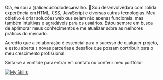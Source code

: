 Olá, eu sou a @alicecustodiodecarvalho. 👋
Sou desenvolvedora com sólida experiência em HTML, CSS, JavaScript e diversas outras tecnologias. Meu objetivo é criar soluções web que sejam não apenas funcionais, mas também intuitivas e agradáveis para os usuários. Estou sempre em busca de aprimorar meus conhecimentos e me atualizar sobre as melhores práticas do mercado.

Acredito que a colaboração é essencial para o sucesso de qualquer projeto, e estou aberta a novas parcerias e desafios que possam contribuir para o meu crescimento profissional.

Sinta-se à vontade para entrar em contato ou conferir meu portfólio!

[![My Skills](https://skillicons.dev/icons?i=html,css,js,ts,python,bootstrap,react,nodejs,express,prisma,mysql,npm,git,figma,vscode,windows,linkedin)](https://skillicons.dev)

